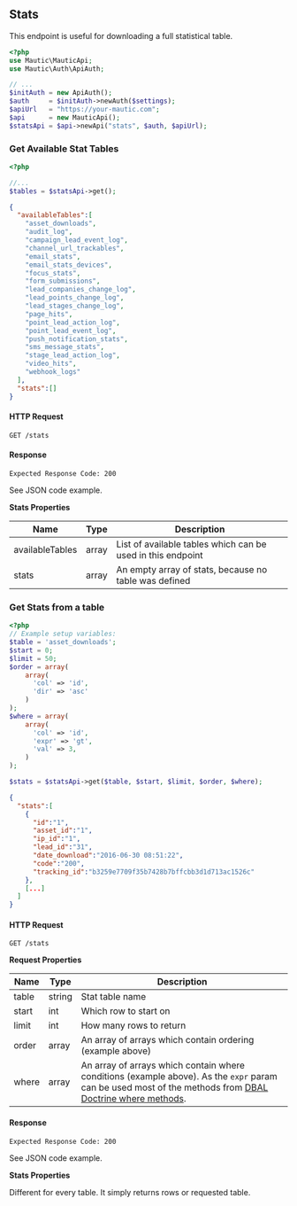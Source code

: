 ## Stats
This endpoint is useful for downloading a full statistical table.

```php
<?php
use Mautic\MauticApi;
use Mautic\Auth\ApiAuth;

// ...
$initAuth = new ApiAuth();
$auth     = $initAuth->newAuth($settings);
$apiUrl   = "https://your-mautic.com";
$api      = new MauticApi();
$statsApi = $api->newApi("stats", $auth, $apiUrl);
```

### Get Available Stat Tables
```php
<?php

//...
$tables = $statsApi->get();
```
```json
{  
  "availableTables":[  
    "asset_downloads",
    "audit_log",
    "campaign_lead_event_log",
    "channel_url_trackables",
    "email_stats",
    "email_stats_devices",
    "focus_stats",
    "form_submissions",
    "lead_companies_change_log",
    "lead_points_change_log",
    "lead_stages_change_log",
    "page_hits",
    "point_lead_action_log",
    "point_lead_event_log",
    "push_notification_stats",
    "sms_message_stats",
    "stage_lead_action_log",
    "video_hits",
    "webhook_logs"
  ],
  "stats":[]
}
```

#### HTTP Request

`GET /stats`

#### Response

`Expected Response Code: 200`

See JSON code example.

**Stats Properties**

Name|Type|Description
----|----|-----------
availableTables|array|List of available tables which can be used in this endpoint
stats|array|An empty array of stats, because no table was defined

### Get Stats from a table
```php
<?php
// Example setup variables:
$table = 'asset_downloads'; 
$start = 0;
$limit = 50;
$order = array(
    array(
      'col' => 'id',
      'dir' => 'asc'
    )
);
$where = array(
    array(
      'col' => 'id',
      'expr' => 'gt',
      'val' => 3,
    )
);

$stats = $statsApi->get($table, $start, $limit, $order, $where);
```
```json
{  
  "stats":[  
    {  
      "id":"1",
      "asset_id":"1",
      "ip_id":"1",
      "lead_id":"31",
      "date_download":"2016-06-30 08:51:22",
      "code":"200",
      "tracking_id":"b3259e7709f35b7428b7bffcbb3d1d713ac1526c"
    },
    [...]
  ]
}
```

#### HTTP Request

`GET /stats`

**Request Properties**

Name|Type|Description
----|----|-----------
table|string|Stat table name
start|int|Which row to start on
limit|int|How many rows to return
order|array|An array of arrays which contain ordering (example above)
where|array|An array of arrays which contain where conditions (example above). As the `expr` param can be used most of the methods from [DBAL Doctrine where methods](http://www.doctrine-project.org/api/dbal/2.3/class-Doctrine.DBAL.Query.Expression.ExpressionBuilder.html).

#### Response

`Expected Response Code: 200`

See JSON code example.

**Stats Properties**

Different for every table. It simply returns rows or requested table.
